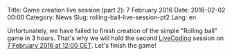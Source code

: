 Title: Game creation live session (part 2): 7 February 2016
Date: 2016-02-02 00:00
Category: News
Slug: rolling-ball-live-session-pt2
Lang: en

Unfortunately, we have failed to finish creation of the simple "Rolling ball" game in 3 hours. That's why we will hold the second <a title="LiveCoding" href="https://www.livecoding.tv/kornerr">LiveCoding</a> session on  <a title="Local time" href="http://www.timeanddate.com/worldclock/fixedtime.html?msg=Open+Game+Studio%3A+Game+creation+live+session%2C+part+2&iso=20160207T12&p1=37&ah=3">7 February 2016 at 12:00 CET</a>. Let's finish the game!
